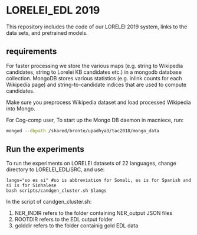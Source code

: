 # LORELEI_EDL 2019 
This repository includes the code of our LORELEI 2019 system, links to the data sets, and pretrained models.

## requirements
For faster processing we store the various maps (e.g. string to Wikipedia candidates, string to Lorelei KB candidates etc.) in a mongodb database collection. MongoDB stores various statistics (e.g. inlink counts for each Wikipedia page) and string-to-candidate indices that are used to compute candidates.

Make sure you preprocess Wikipedia dataset and load processed Wikipedia into Mongo.

For Cog-comp user,  To start up the Mongo DB daemon in macniece, run: 
```bash
mongod --dbpath /shared/bronte/upadhya3/tac2018/mongo_data
``` 

## Run the experiments
To run the experiments on LORELEI datasets of 22 languages, change directory to LORELEI_EDL/SRC, and use:

    langs="so es si" #so is abbreviation for Somali, es is for Spanish and si is for Sinhalese
    bash scripts/candgen_cluster.sh $langs 
    
In the script of candgen_cluster.sh: 
1. NER_INDIR refers to the folder containing NER_output JSON files
2. ROOTDIR refers to the EDL output folder
3. golddir refers to the folder containig gold EDL data